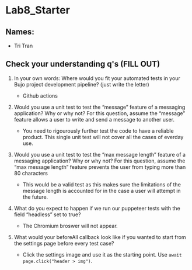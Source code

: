 # Lab8_Starter
## Names:
   - Tri Tran
   
## Check your understanding q's (FILL OUT)
1. In your own words: Where would you fit your automated tests in your Bujo project development pipeline? (just write the letter)
   - Github actions

2. Would you use a unit test to test the “message” feature of a messaging application? Why or why not? For this question, assume the “message” feature allows a user to write and send a message to another user.
   - You need to rigourously further test the code to have a reliable product. This single unit test will not cover all the cases of everday use. 

3. Would you use a unit test to test the “max message length” feature of a messaging application? Why or why not? For this question, assume the “max message length” feature prevents the user from typing more than 80 characters
   - This would be a valid test as this makes sure the limitations of the message length is accounted for in the case a user will attempt in the future. 

4. What do you expect to happen if we run our puppeteer tests with the field “headless” set to true?
   - The Chromium broswer will not appear. 

5. What would your beforeAll callback look like if you wanted to start from the settings page before every test case?
   - Click the settings image and use it as the starting point. Use `await page.click("header > img")`.
